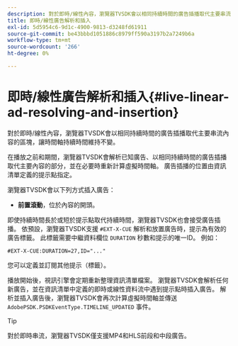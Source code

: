 ```yaml
---
description: 對於即時/線性內容，瀏覽器TVSDK會以相同持續時間的廣告插播取代主要串流內容的區塊，讓時間軸持續時間維持不變。
title: 即時/線性廣告解析和插入
exl-id: 5d5954c6-9d1c-4900-9813-d3248fd61911
source-git-commit: be43bbbd1051886c8979ff590a3197b2a7249b6a
workflow-type: tm+mt
source-wordcount: '266'
ht-degree: 0%

---
```


# 即時/線性廣告解析和插入{#live-linear-ad-resolving-and-insertion}

對於即時/線性內容，瀏覽器TVSDK會以相同持續時間的廣告插播取代主要串流內容的區塊，讓時間軸持續時間維持不變。

在播放之前和期間，瀏覽器TVSDK會解析已知廣告、以相同持續時間的廣告插播取代主要內容的部分，並在必要時重新計算虛擬時間軸。 廣告插播的位置由資訊清單定義的提示點指定。

瀏覽器TVSDK會以下列方式插入廣告：

* **前置滾動**，位於內容的開頭。

即使持續時間長於或短於提示點取代持續時間，瀏覽器TVSDK也會接受廣告插播。 依預設，瀏覽器TVSDK支援 `#EXT-X-CUE` 解析和放置廣告時，提示為有效的廣告標籤。 此標籤需要中繼資料欄位 `DURATION` 秒數和提示的唯一ID。 例如：

```
#EXT-X-CUE:DURATION=27,ID="..."
```

您可以定義並訂閱其他提示（標籤）。

播放開始後，視訊引擎會定期重新整理資訊清單檔案。 瀏覽器TVSDK會解析任何新廣告，並在資訊清單中定義的即時或線性資料流中遇到提示點時插入廣告。 解析並插入廣告後，瀏覽器TVSDK會再次計算虛擬時間軸並傳送 `AdobePSDK.PSDKEventType.TIMELINE_UPDATED` 事件。

>[!TIP]
>
>對於即時串流，瀏覽器TVSDK僅支援MP4和HLS前段和中段廣告。
